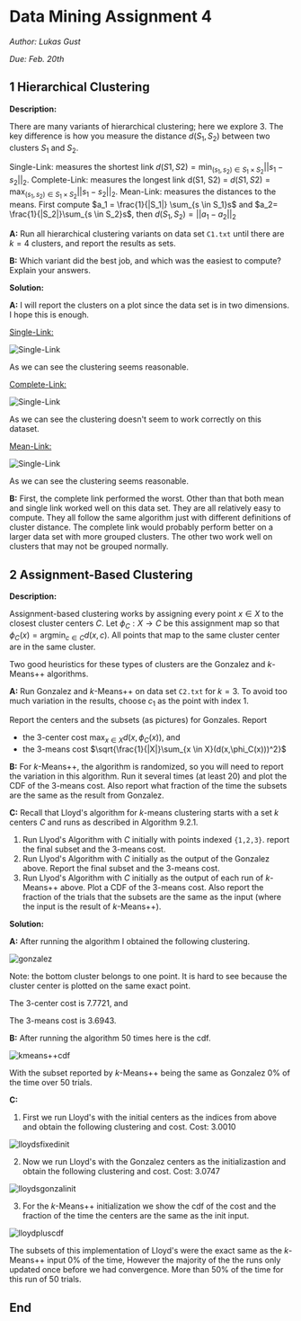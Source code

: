 # Data Mining Assignment 4

*Author: Lukas Gust*

*Due: Feb. 20th*

## 1 Hierarchical Clustering

**Description:**

There are many variants  of hierarchical clustering; here we explore 3. The key difference is how you measure the distance $d(S_1,S_2)$ between two clusters $S_1$ and $S_2$.

Single-Link: measures the shortest link $d(S1, S2) = \min_{
(s_1,s_2)∈S_1×S_2}
||s_1 − s_2||_2$.
Complete-Link: measures the longest link d(S1, S2) =  $d(S1, S2) = \max_{
(s_1,s_2)∈S_1×S_2}
||s_1 − s_2||_2$.
Mean-Link: measures the distances to the means. First compute $a_1 = \frac{1}{|S_1|} \sum_{s \in S_1}s$ and $a_2= \frac{1}{|S_2|}\sum_{s \in S_2}s$, then $d(S_1,S_2)=||a_1-a_2||_2$

**A:** Run all hierarchical clustering variants on data set `C1.txt` until there are $k=4$ clusters, and report the results as sets. 

**B:** Which variant did the best job, and which was the easiest to compute? Explain your answers.

**Solution:**

**A:** I will report the clusters on a plot since the data set is in two dimensions. I hope this is enough.

<u>Single-Link:</u> 

![Single-Link](./single-link.png)

As we can see the clustering seems reasonable. 

<u>Complete-Link:</u> 

![Single-Link](./complete-link.png)

As we can see the clustering doesn't seem to work correctly on this dataset. 

<u>Mean-Link:</u> 

![Single-Link](./mean-link.png)

As we can see the clustering seems reasonable. 

**B:** First, the complete link performed the worst. Other than that both mean and single link worked well on this data set. They are all relatively easy to compute. They all follow the same algorithm just with different definitions of cluster distance. The complete link would probably perform better on a larger data set with more grouped clusters. The other two work well on clusters that may not be grouped normally.

## 2 Assignment-Based Clustering

**Description:**

Assignment-based clustering works by assigning every point $x \in X$ to the closest cluster centers $C$. Let $\phi_C:X \rightarrow C$ be this assignment map so that $\phi_C(x) = \text{argmin}_{c \in C}d(x,c)$. All points that map to the same cluster center are in the same cluster.

Two good heuristics for these types of clusters are the Gonzalez and $k$-Means++ algorithms.

**A:** Run Gonzalez and $k$-Means++ on data set `C2.txt` for $k=3$. To avoid too much variation in the results, choose $c_1$ as the point with index 1.

Report the centers and the subsets (as pictures) for Gonzales. Report

+ the 3-center cost $\max_{x \in X}d(x, \phi_C(x))$, and
+ the 3-means cost $\sqrt{\frac{1}{|X|}\sum_{x \in X}(d(x,\phi_C(x)))^2}$

**B:** For $k$-Means++, the algorithm is randomized, so you will need to report the variation in this algorithm. Run it several times (at least 20) and plot the CDF of the 3-means cost. Also report what fraction of the time the subsets are the same as the result from Gonzalez.

**C:** Recall that Lloyd's algorithm for $k$-means clustering starts with a set $k$ centers $C$ and runs as described in Algorithm 9.2.1.

1. Run Llyod's Algorithm with $C$ initially with points indexed `{1,2,3}`. report the final subset and the 3-means cost.
2. Run Llyod's Algorithm with $C$ initially as the output of the Gonzalez above. Report the final subset and the 3-means cost.
3. Run Llyod's Algorithm with $C$ initially as the output of each run of $k$-Means++ above. Plot a CDF of the 3-means cost. Also report the fraction of the trials that the subsets are the same as the input (where the input is the result of $k$-Means++).

**Solution:**

**A:** After running the algorithm I obtained the following clustering.

![gonzalez](./gonzalez.png)

Note: the bottom cluster belongs to one point. It is hard to see because the cluster center is plotted on the same exact point.

The 3-center cost is $7.7721$, and 

The 3-means cost is $3.6943$.

**B:** After running the algorithm 50 times here is the cdf.

![kmeans++cdf](./kmeanspluscdf.png)

With the subset reported by $k$-Means++ being the same as Gonzalez 0% of the time over 50 trials.

**C:** 

1. First we run Lloyd's with the initial centers as the indices from above and obtain the following clustering and cost. Cost: $3.0010$

![lloydsfixedinit](./lloydsfixedinit.png)

2. Now we run Lloyd's with the Gonzalez centers as the initializastion and obtain the following clustering and cost. Cost: $3.0747$

![lloydsgonzalinit](./lloydsgonzalinit.png)

3. For the $k​$-Means++ initialization we show the cdf of the cost and the fraction of the time the centers are the same as the init input.

![lloydpluscdf](./kmeansplusloydcdf.png)

The subsets of this implementation of Lloyd's were the exact same as the $k$-Means++ input 0% of the time, However the majority of the the runs only updated once before we had convergence. More than 50% of the time for this run of 50 trials.

## End

